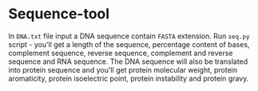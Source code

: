 # Sequence-tool
In `DNA.txt` file input a DNA sequence contain `FASTA` extension. Run `seq.py` script - you'll get a length of the sequence, percentage content of bases, complement sequence, reverse sequence, complement and reverse sequence and RNA sequence. The DNA sequence will also be translated into protein sequence and you'll get protein molecular weight, protein aromaticity, protein isoelectric point, protein instability and protein gravy.
